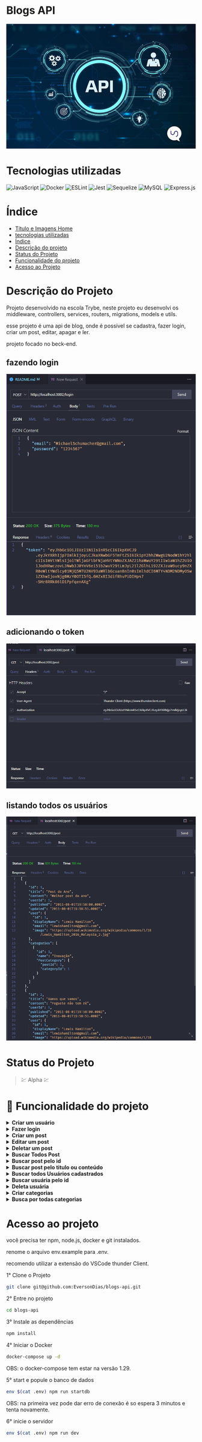 # Blogs API
![apresentação](/readme/cardProject/main.png)

# Tecnologias utilizadas

![JavaScript](https://img.shields.io/badge/javascript-%23323330.svg?style=for-the-badge&logo=javascript&logoColor=%23F7DF1E)
![Docker](https://img.shields.io/badge/docker-%230db7ed.svg?style=for-the-badge&logo=docker&logoColor=white)
![ESLint](https://img.shields.io/badge/ESLint-4B3263?style=for-the-badge&logo=eslint&logoColor=white)
![Jest](https://img.shields.io/badge/-jest-%23C21325?style=for-the-badge&logo=jest&logoColor=white)
![Sequelize](https://img.shields.io/badge/Sequelize-52B0E7?style=for-the-badge&logo=Sequelize&logoColor=white)
![MySQL](https://img.shields.io/badge/mysql-%2300f.svg?style=for-the-badge&logo=mysql&logoColor=white)
![Express.js](https://img.shields.io/badge/express.js-%23404d59.svg?style=for-the-badge&logo=express&logoColor=%2361DAFB)

# Índice

* [Título e Imagens Home](#blogs-api)
* [tecnologias utilizadas](#tecnologias-utilizadas)
* [Índice](#índice)
* [Descrição do projeto](#descrição-do-projeto)
* [Status do Projeto](#status-do-projeto)
* [Funcionalidade do projeto](#🔨-funcionalidade-do-projeto)
* [Acesso ao Projeto](#acesso-ao-projeto)

# Descrição do Projeto

Projeto desenvolvido na escola Trybe, neste projeto eu desenvolvi os middleware, controllers, services, routers, migrations, models e utils.

esse projeto é uma api de blog, onde é possível se cadastra, fazer login, criar um post, editar, apagar e ler.

projeto focado no beck-end.

## fazendo login 
![rota Login](/readme/images/rotaLogin.png)

## adicionando o token
![token](/readme/images/headersToken.png)

## listando todos os usuários
![listando users](/readme/images/getAll.png)

# Status do Projeto

> 💹 Alpha 💹

# 🔨 Funcionalidade do projeto

<details>
<summary><strong>Criar um usuário</strong></summary>

Na rota http://localhost:3002/user method POST

corpo da requisição
```json
{
  "display_name": "SeuNomeAqui",
  "email": "seuEmailAqui@gmail.com",
  "password": "suaSenhaAqui",
  "image": "url da imagem"
}
```
A resposta vai ser um token com validade de 10 minutos
</details>
<details>
<summary><strong>Fazer login</strong></summary>

Na rota http://localhost:3002/login method POST

corpo da requisição
```json
{
  "email": "seuEmailAqui@gmail.com",
  "password": "suaSenhaAqui",
}
```
só é possível fazer login com usuário cadastrado
A resposta vai ser um token com validade de 10 minutos
</details>
<details>
<summary><strong>Criar um post</strong></summary>

Na rota http://localhost:3002/post method POST

corpo da requisição
```json
{
  "title": "Titulo do post",
  "content": "Conteúdo do post",
  "categoryIds": [1, 2] // id das categorias que tem ou foram criadas na tabela categories
}
```
só é possível se informa o token no headers da requisição e ele for valido.
</details>
<details>
<summary><strong>Editar um post</strong></summary>

Na rota http://localhost:3002/post method PUT

corpo da requisição
```json
{
  "title": "Novo titulo do post ou não",
  "content": "Novo Conteúdo do post ou não",
}
```
só é possível se informa o token no headers da requisição ele for valido e o post se do seu usuário,
</details>
<details>
<summary><strong>Deletar um post</strong></summary>

Na rota http://localhost:3002/post/id_Do_Post method DELETE

só é possível se informa o token no headers da requisição ele for valido e o post se do seu usuário,
</details>
<details>
<summary><strong>Buscar Todos Post</strong></summary>

Na rota http://localhost:3002/post method GET

só é possível se informa o token no headers da requisição ele for valido.
</details>
<details>
<summary><strong>Buscar post pelo id</strong></summary>

Na rota http://localhost:3002/post/id method GET

só é possível se informa o token no headers da requisição ele for valido
</details>
<details>
<summary><strong>Buscar post pelo titulo ou conteúdo</strong></summary>

Na rota http://localhost:3002/post/search?q="titulo_ou_conteúdo_buscado" method GET

só é possível se informa o token no headers da requisição ele for valido
</details>
<details>
<summary><strong>Buscar todos Usuários cadastrados</strong></summary>

Na rota http://localhost:3002/user method GET

só é possível se informa o token no headers da requisição ele for valido
</details>
<details>
<summary><strong>Buscar usuária pelo id</strong></summary>

Na rota http://localhost:3002/user/id_Do_Usuário method GET

só é possível se informa o token no headers da requisição ele for valido
</details>
<details>
<summary><strong>Deleta usuária</strong></summary>

Na rota http://localhost:3002/user/me method DELETE

só é possível se informa o token no headers da requisição ele for valido.

OBS: essa rota vai deleta o usuário que fez login.
</details>
<details>
<summary><strong>Criar categorias</strong></summary>

Na rota http://localhost:3002/categories method POST

```json
{
  "name": "Nome da categoria"
}
```
só é possível se informa o token no headers da requisição ele for valido.
</details>
<details>
<summary><strong>Busca por todas categorias</strong></summary>

Na rota http://localhost:3002/categories method GET

só é possível se informa o token no headers da requisição ele for valido.
</details>

# Acesso ao projeto

você precisa ter npm, node.js, docker e git instalados.

renome o arquivo env.example para .env.

recomendo utilizar a extensão do VSCode thunder Client.

1° Clone o Projeto

```bash
git clone git@github.com:EversonDias/blogs-api.git 
```

2° Entre no projeto

```bash
cd blogs-api
```

3° Instale as dependências

```bash
npm install
```

4° Iniciar o Docker

```bash
docker-compose up -d
```
OBS: o docker-compose tem estar na versão 1.29.

5° start e popule o banco de dados

```bash
env $(cat .env) npm run startdb
```
OBS: na primeira vez pode dar erro de conexão é so espera 3 minutos e tenta novamente.

6° inicie o servidor

```bash
env $(cat .env) npm run dev
```
